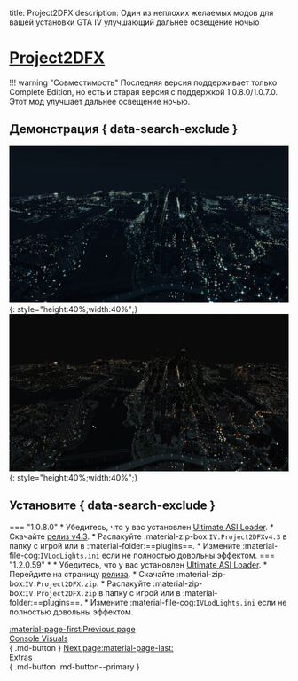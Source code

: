 title: Project2DFX
description: Один из неплохих желаемых модов для вашей установки GTA IV улучшающий дальнее освещение ночью

# [Project2DFX](https://github.com/ThirteenAG/III.VC.SA.IV.Project2DFX/)
!!! warning "Совместимость"
    Последняя версия поддерживает только Complete Edition, но есть и старая версия с поддержкой 1.0.8.0/1.0.7.0.
Этот мод улучшает дальнее освещение ночью.

## Демонстрация { data-search-exclude }
![Project2DFX - Extra Sunny](../../assets/project2dfxextrasunny.webp){: style="height:40%;width:40%";}
![Project2DFX - Sunny](../../assets/project2dfxsunny.webp){: style="height:40%;width:40%";}

## Установите { data-search-exclude }
=== "1.0.8.0"
    * Убедитесь, что у вас установлен [Ultimate ASI Loader](../../mod-dependencies/#ultimate-asi-loader).
    * Скачайте [релиз v4.3](https://github.com/ThirteenAG/III.VC.SA.IV.Project2DFX/releases/download/v0.0/IV.Project2DFXv4.3.zip).
    * Распакуйте :material-zip-box:`IV.Project2DFXv4.3` в папку с игрой или в :material-folder:==plugins==.
    * Измените :material-file-cog:`IVLodLights.ini` если не полностью довольны эффектом.
=== "1.2.0.59"
    * * Убедитесь, что у вас установлен [Ultimate ASI Loader](../../mod-dependencies/#ultimate-asi-loader).
    * Перейдите на страницу [релиза](https://github.com/ThirteenAG/III.VC.SA.IV.Project2DFX/releases/tag/gtaiv).
    * Скачайте :material-zip-box:`IV.Project2DFX.zip`.
    * Распакуйте :material-zip-box:`IV.Project2DFX.zip` в папку с игрой или в :material-folder:==plugins==.
    * Измените :material-file-cog:`IVLodLights.ini` если не полностью довольны эффектом.

[:material-page-first:Previous page <br>Console Visuals</br>](consolevisuals.md.md){ .md-button } [Next page:material-page-last: <br>Extras</br>](../extras/index.md){ .md-button .md-button--primary }